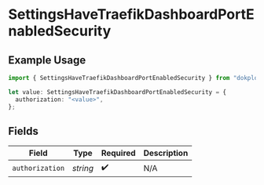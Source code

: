 # SettingsHaveTraefikDashboardPortEnabledSecurity

## Example Usage

```typescript
import { SettingsHaveTraefikDashboardPortEnabledSecurity } from "dokploy-sdk/models/operations";

let value: SettingsHaveTraefikDashboardPortEnabledSecurity = {
  authorization: "<value>",
};
```

## Fields

| Field              | Type               | Required           | Description        |
| ------------------ | ------------------ | ------------------ | ------------------ |
| `authorization`    | *string*           | :heavy_check_mark: | N/A                |